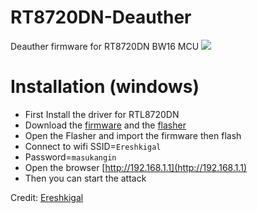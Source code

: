 # RT8720DN-Deauther
Deauther firmware for RT8720DN BW16 MCU
<img src="https://github.com/xiv3r/RT8720DN-Deauther/blob/main/rt7820dn.png">

# Installation (windows)
- First Install the driver for RTL8720DN
- Download the [firmware](https://raw.githubusercontent.com/xiv3r/RT8720DN-Deauther/refs/heads/main/RT8720DN_BW16_Deauther_v1.0.3.bin) and the [flasher](https://raw.githubusercontent.com/xiv3r/RT8720DN-Deauther/refs/heads/main/RT8720DN_Flasher_v1.0.0.exe)
- Open the Flasher and import the firmware then flash
- Connect to wifi SSID=`Ereshkigal`
- Password=`masukangin`
- Open the browser [http://192.168.1.1](http://192.168.1.1)
- Then you can start the attack


Credit: [Ereshkigal](https://github.com/Arifmaulanaazis/Ereshkigal)
